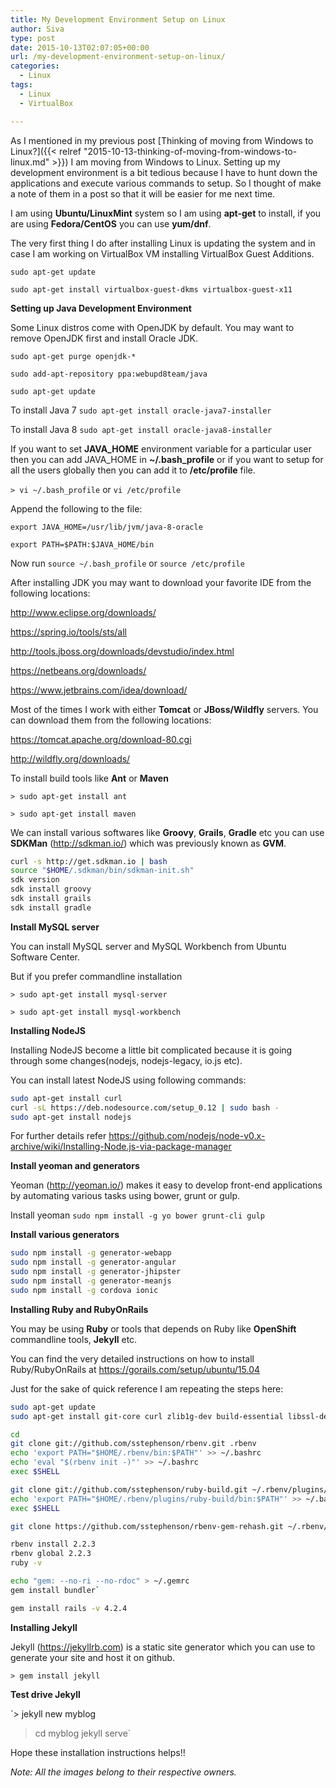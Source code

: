 ```yaml
---
title: My Development Environment Setup on Linux
author: Siva
type: post
date: 2015-10-13T02:07:05+00:00
url: /my-development-environment-setup-on-linux/
categories:
  - Linux
tags:
  - Linux
  - VirtualBox

---
```

As I mentioned in my previous post 
[Thinking of moving from Windows to Linux?]({{< relref "2015-10-13-thinking-of-moving-from-windows-to-linux.md" >}})
I am moving from Windows to Linux. Setting up my development environment is a bit tedious because I have to hunt down the applications and execute various commands to setup. So I thought of make a note of them in a post so that it will be easier for me next time.

I am using **Ubuntu/LinuxMint** system so I am using **apt-get** to install, if you are using **Fedora/CentOS** you can use **yum/dnf**.

The very first thing I do after installing Linux is updating the system and in case I am working on VirtualBox VM installing VirtualBox Guest Additions.

```sudo apt-get update```

```sudo apt-get install virtualbox-guest-dkms virtualbox-guest-x11```

**Setting up Java Development Environment**

Some Linux distros come with OpenJDK by default. You may want to remove OpenJDK first and install Oracle JDK.

`sudo apt-get purge openjdk-*`

`sudo add-apt-repository ppa:webupd8team/java`

`sudo apt-get update`

To install Java 7 `sudo apt-get install oracle-java7-installer`
  
To install Java 8 `sudo apt-get install oracle-java8-installer`

If you want to set **JAVA_HOME** environment variable for a particular user then you can add JAVA_HOME in **~/.bash_profile** or if you want to setup for all the users globally then you can add it to **/etc/profile** file.

`> vi ~/.bash_profile` or `vi /etc/profile`

Append the following to the file:

`export JAVA_HOME=/usr/lib/jvm/java-8-oracle`
  
`export PATH=$PATH:$JAVA_HOME/bin`

Now run `source ~/.bash_profile` or `source /etc/profile`

After installing JDK you may want to download your favorite IDE from the following locations:


<a href="http://www.eclipse.org/downloads/" target="_blank">http://www.eclipse.org/downloads/</a>
  
<a href="https://spring.io/tools/sts/all" target="_blank">https://spring.io/tools/sts/all</a>
  
<a href="http://tools.jboss.org/downloads/devstudio/index.html" target="_blank">http://tools.jboss.org/downloads/devstudio/index.html</a>
  
<a href="https://netbeans.org/downloads/" target="_blank">https://netbeans.org/downloads/</a>
  
<a href="https://www.jetbrains.com/idea/download/" target="_blank">https://www.jetbrains.com/idea/download/</a>

Most of the times I work with either **Tomcat** or **JBoss/Wildfly** servers. 
You can download them from the following locations:

<a href="https://tomcat.apache.org/download-80.cgi" target="_blank">https://tomcat.apache.org/download-80.cgi</a>
  
<a href="http://wildfly.org/downloads/" target="_blank">http://wildfly.org/downloads/</a>

To install build tools like **Ant** or **Maven**
  
`> sudo apt-get install ant`

`> sudo apt-get install maven`

We can install various softwares like **Groovy**, **Grails**, **Gradle** etc you can use **SDKMan** (<a href="http://sdkman.io/" target="_blank">http://sdkman.io/</a>) which was previously known as **GVM**.

```bash
curl -s http://get.sdkman.io | bash
source "$HOME/.sdkman/bin/sdkman-init.sh"
sdk version
sdk install groovy
sdk install grails
sdk install gradle
```

**Install MySQL server**
  
You can install MySQL server and MySQL Workbench from Ubuntu Software Center.

But if you prefer commandline installation

`> sudo apt-get install mysql-server`

`> sudo apt-get install mysql-workbench`

**Installing NodeJS**
  
Installing NodeJS become a little bit complicated because it is going through some changes(nodejs, nodejs-legacy, io.js etc).
 
You can install latest NodeJS using following commands:

```bash
sudo apt-get install curl
curl -sL https://deb.nodesource.com/setup_0.12 | sudo bash -
sudo apt-get install nodejs
```

For further details refer https://github.com/nodejs/node-v0.x-archive/wiki/Installing-Node.js-via-package-manager

**Install yeoman and generators**
  
Yeoman (<a href="http://yeoman.io/" target="_blank">http://yeoman.io/</a>) makes it easy to develop front-end applications by automating various tasks using bower, grunt or gulp.

Install yeoman `sudo npm install -g yo bower grunt-cli gulp`
  
**Install various generators**

```bash  
sudo npm install -g generator-webapp
sudo npm install -g generator-angular
sudo npm install -g generator-jhipster
sudo npm install -g generator-meanjs
sudo npm install -g cordova ionic
```

**Installing Ruby and RubyOnRails**
  
You may be using **Ruby** or tools that depends on Ruby like **OpenShift** commandline tools, **Jekyll** etc.

You can find the very detailed instructions on how to install Ruby/RubyOnRails at <a href="https://gorails.com/setup/ubuntu/15.04" target="_blank">https://gorails.com/setup/ubuntu/15.04</a>

Just for the sake of quick reference I am repeating the steps here:

```bash
sudo apt-get update
sudo apt-get install git-core curl zlib1g-dev build-essential libssl-dev libreadline-dev libyaml-dev libsqlite3-dev sqlite3 libxml2-dev libxslt1-dev libcurl4-openssl-dev python-software-properties libffi-dev`

cd
git clone git://github.com/sstephenson/rbenv.git .rbenv
echo 'export PATH="$HOME/.rbenv/bin:$PATH"' >> ~/.bashrc
echo 'eval "$(rbenv init -)"' >> ~/.bashrc
exec $SHELL

git clone git://github.com/sstephenson/ruby-build.git ~/.rbenv/plugins/ruby-build
echo 'export PATH="$HOME/.rbenv/plugins/ruby-build/bin:$PATH"' >> ~/.bashrc
exec $SHELL

git clone https://github.com/sstephenson/rbenv-gem-rehash.git ~/.rbenv/plugins/rbenv-gem-rehash`

rbenv install 2.2.3
rbenv global 2.2.3
ruby -v

echo "gem: --no-ri --no-rdoc" > ~/.gemrc
gem install bundler`

gem install rails -v 4.2.4

```

**Installing Jekyll**
  
Jekyll (<a href="https://jekyllrb.com" target="_blank">https://jekyllrb.com</a>) is a static site generator which you can use to generate your site and host it on github.

`> gem install jekyll`

**Test drive Jekyll**
  
`> jekyll new myblog
> cd myblog
> jekyll serve`

Hope these installation instructions helps!!

_Note: All the images belong to their respective owners._
